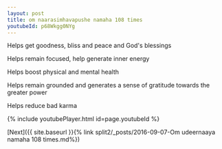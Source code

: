 ```yaml
---
layout: post
title: om naarasimhavapushe namaha 108 times
youtubeId: p68Wkgg0NYg
---
```

 
 
Helps get goodness, bliss and peace and God's blessings
 
Helps remain focused, help generate inner energy 
 
Helps boost physical and mental health 
 
Helps remain grounded and generates a sense of gratitude towards the greater power 
 
Helps reduce bad karma
 
 
 
 


{% include youtubePlayer.html id=page.youtubeId %}
 
[Next]({{ site.baseurl }}{% link  split2/_posts/2016-09-07-Om udeernaaya namaha 108 times.md%})
 
